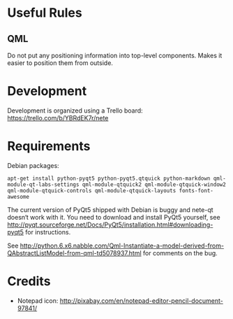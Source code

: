 # Useful Rules

## QML
Do not put any positioning information into top-level components. Makes it
easier to position them from outside.

# Development
Development is organized using a Trello board: https://trello.com/b/YBRdEK7r/nete

# Requirements

Debian packages:

    apt-get install python-pyqt5 python-pyqt5.qtquick python-markdown qml-module-qt-labs-settings qml-module-qtquick2 qml-module-qtquick-window2 qml-module-qtquick-controls qml-module-qtquick-layouts fonts-font-awesome

The current version of PyQt5 shipped with Debian is buggy and nete-qt doesn‘t
work with it. You need to download and install PyQt5 yourself, see http://pyqt.sourceforge.net/Docs/PyQt5/installation.html#downloading-pyqt5
for instructions.

See
http://python.6.x6.nabble.com/Qml-Instantiate-a-model-derived-from-QAbstractListModel-from-qml-td5078937.html
for comments on the bug.

# Credits
* Notepad icon: http://pixabay.com/en/notepad-editor-pencil-document-97841/
